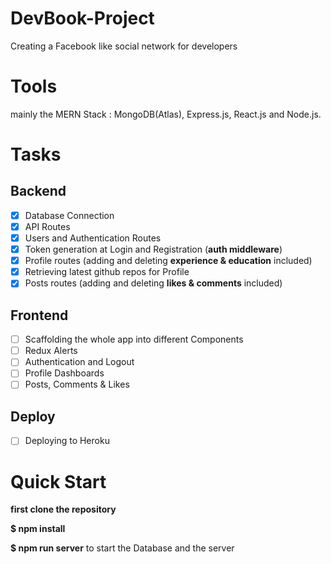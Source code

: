 # DevBook-Project

Creating a Facebook like social network for developers

# Tools

mainly the MERN Stack : MongoDB(Atlas), Express.js, React.js and Node.js.

# Tasks

## Backend 
- [x] Database Connection
- [x] API Routes
- [x] Users and Authentication Routes
- [x] Token generation at Login and Registration (**auth middleware**)
- [x] Profile routes (adding and deleting **experience & education** included)
- [x] Retrieving latest github repos for Profile
- [x] Posts routes (adding and deleting **likes & comments** included)

## Frontend
- [ ] Scaffolding the whole app into different Components
- [ ] Redux Alerts
- [ ] Authentication and Logout
- [ ] Profile Dashboards
- [ ] Posts, Comments & Likes

## Deploy
- [ ] Deploying to Heroku

# Quick Start

**first clone the repository**

**\$ npm install**

**\$ npm run server** to start the Database and the server
